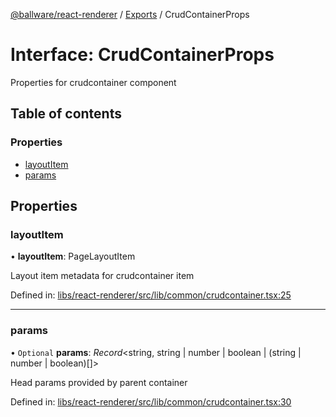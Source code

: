 [@ballware/react-renderer](../README.md) / [Exports](../modules.md) / CrudContainerProps

# Interface: CrudContainerProps

Properties for crudcontainer component

## Table of contents

### Properties

- [layoutItem](crudcontainerprops.md#layoutitem)
- [params](crudcontainerprops.md#params)

## Properties

### layoutItem

• **layoutItem**: PageLayoutItem

Layout item metadata for crudcontainer item

Defined in: [libs/react-renderer/src/lib/common/crudcontainer.tsx:25](https://github.com/ballware/ballware-client/blob/61bbbf8/libs/react-renderer/src/lib/common/crudcontainer.tsx#L25)

___

### params

• `Optional` **params**: *Record*<string, string \| number \| boolean \| (string \| number \| boolean)[]\>

Head params provided by parent container

Defined in: [libs/react-renderer/src/lib/common/crudcontainer.tsx:30](https://github.com/ballware/ballware-client/blob/61bbbf8/libs/react-renderer/src/lib/common/crudcontainer.tsx#L30)
